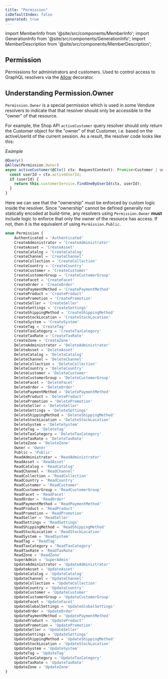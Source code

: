 ```yaml
---
title: "Permission"
isDefaultIndex: false
generated: true
---
```

<!-- This file was generated from the Vendure source. Do not modify. Instead, re-run the "docs:build" script -->
import MemberInfo from '@site/src/components/MemberInfo';
import GenerationInfo from '@site/src/components/GenerationInfo';
import MemberDescription from '@site/src/components/MemberDescription';


## Permission

<GenerationInfo sourceFile="packages/common/src/generated-types.ts" sourceLine="4326" packageName="@vendure/common" />

Permissions for administrators and customers. Used to control access to
GraphQL resolvers via the <a href='/reference/typescript-api/request/allow-decorator#allow'>Allow</a> decorator.

## Understanding Permission.Owner

`Permission.Owner` is a special permission which is used in some Vendure resolvers to indicate that that resolver should only
be accessible to the "owner" of that resource.

For example, the Shop API `activeCustomer` query resolver should only return the Customer object for the "owner" of that Customer, i.e.
based on the activeUserId of the current session. As a result, the resolver code looks like this:

*Example*

```TypeScript
@Query()
@Allow(Permission.Owner)
async activeCustomer(@Ctx() ctx: RequestContext): Promise<Customer | undefined> {
  const userId = ctx.activeUserId;
  if (userId) {
    return this.customerService.findOneByUserId(ctx, userId);
  }
}
```

Here we can see that the "ownership" must be enforced by custom logic inside the resolver. Since "ownership" cannot be defined generally
nor statically encoded at build-time, any resolvers using `Permission.Owner` **must** include logic to enforce that only the owner
of the resource has access. If not, then it is the equivalent of using `Permission.Public`.

```ts title="Signature"
enum Permission {
    Authenticated = 'Authenticated'
    CreateAdministrator = 'CreateAdministrator'
    CreateAsset = 'CreateAsset'
    CreateCatalog = 'CreateCatalog'
    CreateChannel = 'CreateChannel'
    CreateCollection = 'CreateCollection'
    CreateCountry = 'CreateCountry'
    CreateCustomer = 'CreateCustomer'
    CreateCustomerGroup = 'CreateCustomerGroup'
    CreateFacet = 'CreateFacet'
    CreateOrder = 'CreateOrder'
    CreatePaymentMethod = 'CreatePaymentMethod'
    CreateProduct = 'CreateProduct'
    CreatePromotion = 'CreatePromotion'
    CreateSeller = 'CreateSeller'
    CreateSettings = 'CreateSettings'
    CreateShippingMethod = 'CreateShippingMethod'
    CreateStockLocation = 'CreateStockLocation'
    CreateSystem = 'CreateSystem'
    CreateTag = 'CreateTag'
    CreateTaxCategory = 'CreateTaxCategory'
    CreateTaxRate = 'CreateTaxRate'
    CreateZone = 'CreateZone'
    DeleteAdministrator = 'DeleteAdministrator'
    DeleteAsset = 'DeleteAsset'
    DeleteCatalog = 'DeleteCatalog'
    DeleteChannel = 'DeleteChannel'
    DeleteCollection = 'DeleteCollection'
    DeleteCountry = 'DeleteCountry'
    DeleteCustomer = 'DeleteCustomer'
    DeleteCustomerGroup = 'DeleteCustomerGroup'
    DeleteFacet = 'DeleteFacet'
    DeleteOrder = 'DeleteOrder'
    DeletePaymentMethod = 'DeletePaymentMethod'
    DeleteProduct = 'DeleteProduct'
    DeletePromotion = 'DeletePromotion'
    DeleteSeller = 'DeleteSeller'
    DeleteSettings = 'DeleteSettings'
    DeleteShippingMethod = 'DeleteShippingMethod'
    DeleteStockLocation = 'DeleteStockLocation'
    DeleteSystem = 'DeleteSystem'
    DeleteTag = 'DeleteTag'
    DeleteTaxCategory = 'DeleteTaxCategory'
    DeleteTaxRate = 'DeleteTaxRate'
    DeleteZone = 'DeleteZone'
    Owner = 'Owner'
    Public = 'Public'
    ReadAdministrator = 'ReadAdministrator'
    ReadAsset = 'ReadAsset'
    ReadCatalog = 'ReadCatalog'
    ReadChannel = 'ReadChannel'
    ReadCollection = 'ReadCollection'
    ReadCountry = 'ReadCountry'
    ReadCustomer = 'ReadCustomer'
    ReadCustomerGroup = 'ReadCustomerGroup'
    ReadFacet = 'ReadFacet'
    ReadOrder = 'ReadOrder'
    ReadPaymentMethod = 'ReadPaymentMethod'
    ReadProduct = 'ReadProduct'
    ReadPromotion = 'ReadPromotion'
    ReadSeller = 'ReadSeller'
    ReadSettings = 'ReadSettings'
    ReadShippingMethod = 'ReadShippingMethod'
    ReadStockLocation = 'ReadStockLocation'
    ReadSystem = 'ReadSystem'
    ReadTag = 'ReadTag'
    ReadTaxCategory = 'ReadTaxCategory'
    ReadTaxRate = 'ReadTaxRate'
    ReadZone = 'ReadZone'
    SuperAdmin = 'SuperAdmin'
    UpdateAdministrator = 'UpdateAdministrator'
    UpdateAsset = 'UpdateAsset'
    UpdateCatalog = 'UpdateCatalog'
    UpdateChannel = 'UpdateChannel'
    UpdateCollection = 'UpdateCollection'
    UpdateCountry = 'UpdateCountry'
    UpdateCustomer = 'UpdateCustomer'
    UpdateCustomerGroup = 'UpdateCustomerGroup'
    UpdateFacet = 'UpdateFacet'
    UpdateGlobalSettings = 'UpdateGlobalSettings'
    UpdateOrder = 'UpdateOrder'
    UpdatePaymentMethod = 'UpdatePaymentMethod'
    UpdateProduct = 'UpdateProduct'
    UpdatePromotion = 'UpdatePromotion'
    UpdateSeller = 'UpdateSeller'
    UpdateSettings = 'UpdateSettings'
    UpdateShippingMethod = 'UpdateShippingMethod'
    UpdateStockLocation = 'UpdateStockLocation'
    UpdateSystem = 'UpdateSystem'
    UpdateTag = 'UpdateTag'
    UpdateTaxCategory = 'UpdateTaxCategory'
    UpdateTaxRate = 'UpdateTaxRate'
    UpdateZone = 'UpdateZone'
}
```
